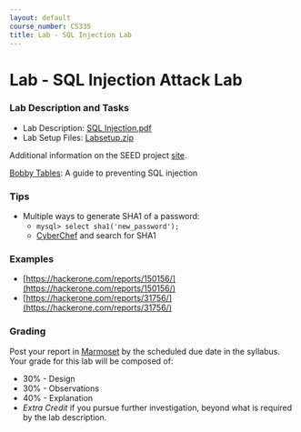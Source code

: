 ```yaml
---
layout: default
course_number: CS335
title: Lab - SQL Injection Lab
---
```


# Lab - SQL Injection Attack Lab

### Lab Description and Tasks

- Lab Description: [SQL Injection.pdf](sqli\Web_SQL_Injection.pdf)
- Lab Setup Files: [Labsetup.zip](sqli\Labsetup.zip)

Additional information on the SEED project [site](https://seedsecuritylabs.org/Labs_20.04/Web/Web_SQL_Injection/).

[Bobby Tables](https://bobby-tables.com/): A guide to preventing SQL injection

### Tips

- Multiple ways to generate SHA1 of a password:
  - ```mysql> select sha1('new_password');```
  - [CyberChef](https://gchq.github.io/CyberChef/) and search for SHA1

### Examples
- [https://hackerone.com/reports/150156/](https://hackerone.com/reports/150156/)
- [https://hackerone.com/reports/31756/](https://hackerone.com/reports/31756/)

### Grading

Post your report in [Marmoset](https://cs.ycp.edu/marmoset) by the scheduled due date in the syllabus. Your grade for this lab will be composed of:
- 30% - Design
- 30% - Observations
- 40% - Explanation
- *Extra Credit* if you pursue further investigation, beyond what is required by the lab description.
